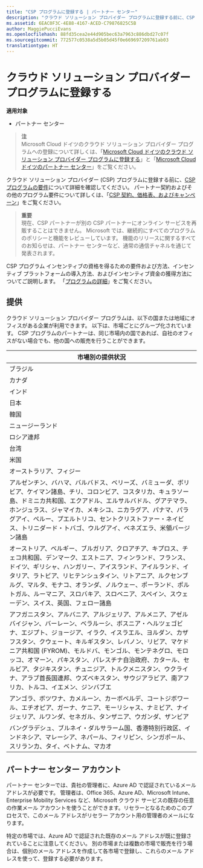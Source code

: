 ```yaml
---
title: "CSP プログラムに登録する | パートナー センター"
description: "クラウド ソリューション プロバイダー プログラムに登録する前に、CSP プログラムの要件について詳細を確認してください。"
ms.assetid: 6EAC0F3C-4E88-4167-ACED-C79876825C5B
author: MaggiePucciEvans
ms.openlocfilehash: 88fd35cea2e44d905bec63a7963c886dbd27c07f
ms.sourcegitcommit: 772577c0538a5d5b05d45f0e669697209761ab03
translationtype: HT
---
```

# <a name="enroll-in-the-cloud-solution-provider-program"></a>クラウド ソリューション プロバイダー プログラムに登録する

**適用対象**

-  パートナー センター

>**注**<br>
Microsoft Cloud ドイツのクラウド ソリューション プロバイダー プログラムへの登録について詳しくは、「[Microsoft Cloud ドイツのクラウド ソリューション プロバイダー プログラムに登録する](enroll-in-csp-for-microsoft-cloud-germany.md)」と「[Microsoft Cloud ドイツのパートナー センター](partner-center-for-microsoft-cloud-germany.md)」をご覧ください。

クラウド ソリューション プロバイダー (CSP) プログラムに登録する前に、[CSP プログラムの要件]( http://go.microsoft.com/fwlink/p/?LinkId=617116)について詳細を確認してください。 パートナー契約およびその他のプログラム要件について詳しくは、「[CSP 契約、価格表、およびキャンペーン](csp-documents-and-learning-resources.md)」をご覧ください。 

>**重要**<br>
現在、CSP パートナーが別の CSP パートナーにオンライン サービスを再販することはできません。 Microsoft では、継続的にすべてのプログラムのポリシーと機能をレビューしています。 機能のリリースに関するすべてのお知らせは、パートナー センターなど、通常の通信チャネルを通じて発表されます。  

CSP プログラム インセンティブの資格を得るための要件および方法、インセンティブ プラットフォームの導入方法、およびインセンティブ資金の獲得方法についてご説明します。 「[プログラムの詳細](https://go.microsoft.com/fwlink/?linkid=831533)」をご覧ください。

## <a href="" id="markets"></a>提供


クラウド ソリューション プロバイダー プログラムは、以下の国または地域にオフィスがある企業が利用できます。 以下は、市場ごとにグループ化されています。 CSP プログラムのパートナーは、同じ市場内の国であれば、自社のオフィスがない場合でも、他の国への販売を行うことができます。

| 市場別の提供状況                                                                                                                                                                                                                                                                                                                                                                                                                 |
|----------------------------------------------------------------------------------------------------------------------------------------------------------------------------------------------------------------------------------------------------------------------------------------------------------------------------------------------------------------------------------------------------------------------------------------|
| ブラジル                                                                                                                                                                                                                                                                                                                                                                                                                                 |
| カナダ                                                                                                                                                                                                                                                                                                                                                                                                                                 |
| インド                                                                                                                                                                                                                                                                                                                                                                                                                                  |
| 日本                                                                                                                                                                                                                                                                                                                                                                                                                                  |
| 韓国                                                                                                                                                                                                                                                                                                                                                                                                                                  |
| ニュージーランド                                                                                                                                                                                                                                                                                                                                                                                                                            |
| ロシア連邦                                                                                                                                                                                                                                                                                                                                                                                                                                 |
| 台湾                                                                                                                                                                                                                                                                                                                                                                                                                                 |
| 米国                                                                                                                                                                                                                                                                                                                                                                                                                          |
| オーストラリア、フィジー                                                                                                                                                                                                                                                                                                                                                                                                                        |
| アルゼンチン、バハマ、バルバドス、ベリーズ、バミューダ、ボリビア、ケイマン諸島、チリ、コロンビア、コスタリカ、キュラソー島、ドミニカ共和国、エクアドル、エルサルバドル、グアテマラ、ホンジュラス、ジャマイカ、メキシコ、ニカラグア、パナマ、パラグアイ、ペルー、プエルトリコ、セントクリストファー・ネイビス、トリニダード・トバゴ、ウルグアイ、ベネズエラ、米領バージン諸島                                                                                                           |
| オーストリア、ベルギー、ブルガリア、クロアチア、キプロス、チェコ共和国、デンマーク、エストニア、フィンランド、フランス、ドイツ、ギリシャ、ハンガリー、アイスランド、アイルランド、イタリア、ラトビア、リヒテンシュタイン、リトアニア、ルクセンブルグ、マルタ、モナコ、オランダ、ノルウェー、ポーランド、ポルトガル、ルーマニア、スロバキア、スロベニア、スペイン、スウェーデン、スイス、英国、フェロー諸島                                                                                          |
| アフガニスタン、アルバニア、アルジェリア、アルメニア、アゼルバイジャン、バーレーン、ベラルーシ、ボスニア・ヘルツェゴビナ、エジプト、ジョージア、イラク、イスラエル、ヨルダン、カザフスタン、クウェート、キルギスタン、レバノン、リビア、マケドニア共和国 (FYROM)、モルドバ、モンゴル、モンテネグロ、モロッコ、オマーン、パキスタン、パレスチナ自治政府、カタール、セルビア、タジキスタン、チュニジア、トルクメニスタン、ウクライナ、アラブ首長国連邦、ウズベキスタン、サウジアラビア、南アフリカ、トルコ、イエメン、ジンバブエ |
| アンゴラ、ボツワナ、カメルーン、カーボベルデ、コートジボワール、エチオピア、ガーナ、ケニア、モーリシャス、ナミビア、ナイジェリア、ルワンダ、セネガル、タンザニア、ウガンダ、ザンビア                                                                                                                                                                                                                                                                                  |
| バングラデシュ、ブルネイ・ダルサラーム国、香港特別行政区、インドネシア、マレーシア、ネパール、フィリピン、シンガポール、スリランカ、タイ、ベトナム、マカオ                                                                                                                                                                                                                                                                                              |

 

## <a name="partner-center-account"></a>パートナー センター アカウント


パートナー センターでは、貴社の管理者に、Azure AD で認証されているメール アドレスが必要です。 管理者は、Office 365、Azure AD、Microsoft Intune、Enterprise Mobility Services など、Microsoft クラウド サービスの既存の任意の作業メール アカウントを使うことができます。リセラーとなるためのこのプロセスで、このメール アドレスがリセラー アカウント用の管理者のメールになります。

特定の市場では、Azure AD で認証された既存のメール アドレスが既に登録されていることに注意してください。 別の市場または複数の市場で販売を行う場合は、個別のメール アドレスを作成して各市場で登録し、これらのメール アドレスを使って、登録する必要があります。

 

 



